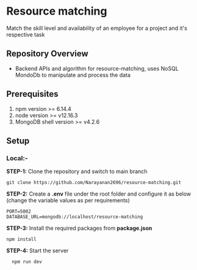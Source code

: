 # Resource matching

Match the skill level and availability of an employee for a project and it's respective task

## Repository Overview

- Backend APIs and algorithm for resource-matching, uses NoSQL MondoDb to manipulate and process the data

## Prerequisites

1. npm version >= 6.14.4
2. node version >= v12.16.3
3. MongoDB shell version >= v4.2.6

## Setup

### Local:-

**STEP-1:** Clone the repository and switch to main branch

```
git clone https://github.com/Narayanan2696/resource-matching.git
```

**STEP-2:** Create a **.env** file under the root folder and configure it as below (change the variable values as per requirements)

```
PORT=5002
DATABASE_URL=mongodb://localhost/resource-matching
```

**STEP-3:** Install the required packages from **package.json**

```
npm install
```

**STEP-4:** Start the server

```
  npm run dev
```
